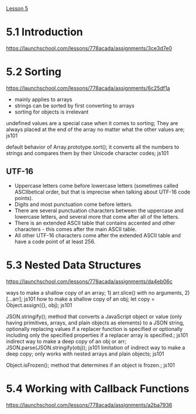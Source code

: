 [Lesson 5](https://launchschool.com/lessons/778acada/assignments)

# 5.1 Introduction
https://launchschool.com/lessons/778acada/assignments/3ce3d7e0

# 5.2 Sorting
https://launchschool.com/lessons/778acada/assignments/6c25df1a

- mainly applies to arrays
- strings can be sorted by first converting to arrays
- sorting for objects is irrelevant

undefined values are a special case when it comes to sorting; They are always placed at the end of the array no matter what the other values are; js101

default behavior of Array.prototype.sort(); it converts all the numbers to strings and compares them by their Unicode character codes; js101

## UTF-16
- Uppercase letters come before lowercase letters (sometimes called ASCIIbetical order, but that is imprecise when talking about UTF-16 code points).
- Digits and most punctuation come before letters.
- There are several punctuation characters between the uppercase and lowercase letters, and several more that come after all of the letters.
- There is an extended ASCII table that contains accented and other characters - this comes after the main ASCII table.
- All other UTF-16 characters come after the extended ASCII table and have a code point of at least 256.

# 5.3 Nested Data Structures
https://launchschool.com/lessons/778acada/assignments/da4eb06c

ways to make a shallow copy of an array; 1) arr.slice() with no arguments, 2) [...arr]; js101
how to make a shallow copy of an obj; let copy = Object.assign({}, obj); js101

JSON.stringify(); method that converts a JavaScript object or value (only having primitives, arrays, and plain objects as elements) to a JSON string, optionally replacing values if a replacer function is specified or optionally including only the specified properties if a replacer array is specified.; js101
indirect way to make a deep copy of an obj or arr; JSON.parse(JSON.stringify(obj)); js101
limitation of indirect way to make a deep copy; only works with nested arrays and plain objects; js101

Object.isFrozen(); method that determines if an object is frozen.; js101

# 5.4 Working with Callback Functions
https://launchschool.com/lessons/778acada/assignments/a2ba7936

